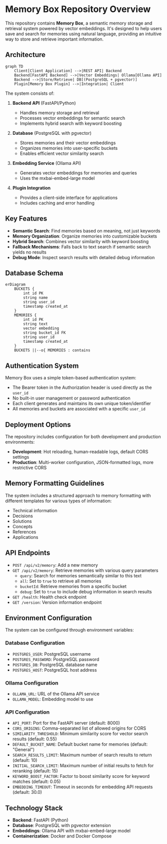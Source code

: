 # Memory Box Repository Overview

This repository contains **Memory Box**, a semantic memory storage and retrieval system powered by vector embeddings. It's designed to help users save and search for memories using natural language, providing an intuitive way to store and retrieve important information.

## Architecture

```mermaid
graph TD
    Client[Client Application] -->|REST API| Backend
    Backend[FastAPI Backend] -->|Vector Embeddings| Ollama[Ollama API]
    Backend -->|Store/Retrieve| DB[(PostgreSQL + pgvector)]
    Plugin[Memory Box Plugin] -->|Integration| Client
```

The system consists of:

1. **Backend API** (FastAPI/Python)
   - Handles memory storage and retrieval
   - Processes vector embeddings for semantic search
   - Implements hybrid search with keyword boosting

2. **Database** (PostgreSQL with pgvector)
   - Stores memories and their vector embeddings
   - Organizes memories into user-specific buckets
   - Enables efficient vector similarity search

3. **Embedding Service** (Ollama API)
   - Generates vector embeddings for memories and queries
   - Uses the mxbai-embed-large model

4. **Plugin Integration**
   - Provides a client-side interface for applications
   - Includes caching and error handling

## Key Features

- **Semantic Search**: Find memories based on meaning, not just keywords
- **Memory Organization**: Organize memories into customizable buckets
- **Hybrid Search**: Combines vector similarity with keyword boosting
- **Fallback Mechanisms**: Falls back to text search if semantic search yields no results
- **Debug Mode**: Inspect search results with detailed debug information

## Database Schema

```mermaid
erDiagram
    BUCKETS {
        int id PK
        string name
        string user_id
        timestamp created_at
    }
    MEMORIES {
        int id PK
        string text
        vector embedding
        string bucket_id FK
        string user_id
        timestamp created_at
    }
    BUCKETS ||--o{ MEMORIES : contains
```

## Authentication System

Memory Box uses a simple token-based authentication system:
- The Bearer token in the Authorization header is used directly as the `user_id`
- No built-in user management or password authentication
- Each client generates and maintains its own unique token/identifier
- All memories and buckets are associated with a specific `user_id`

## Deployment Options

The repository includes configuration for both development and production environments:
- **Development**: Hot reloading, human-readable logs, default CORS settings
- **Production**: Multi-worker configuration, JSON-formatted logs, more restrictive CORS

## Memory Formatting Guidelines

The system includes a structured approach to memory formatting with different templates for various types of information:
- Technical information
- Decisions
- Solutions
- Concepts
- References
- Applications

## API Endpoints

- `POST /api/v2/memory`: Add a new memory
- `GET /api/v2/memory`: Retrieve memories with various query parameters
  - `query`: Search for memories semantically similar to this text
  - `all`: Set to `true` to retrieve all memories
  - `bucketId`: Retrieve memories from a specific bucket
  - `debug`: Set to `true` to include debug information in search results
- `GET /health`: Health check endpoint
- `GET /version`: Version information endpoint

## Environment Configuration

The system can be configured through environment variables:

### Database Configuration
- `POSTGRES_USER`: PostgreSQL username
- `POSTGRES_PASSWORD`: PostgreSQL password
- `POSTGRES_DB`: PostgreSQL database name
- `POSTGRES_HOST`: PostgreSQL host address

### Ollama Configuration
- `OLLAMA_URL`: URL of the Ollama API service
- `OLLAMA_MODEL`: Embedding model to use

### API Configuration
- `API_PORT`: Port for the FastAPI server (default: 8000)
- `CORS_ORIGINS`: Comma-separated list of allowed origins for CORS
- `SIMILARITY_THRESHOLD`: Minimum similarity score for vector search results (default: 0.55)
- `DEFAULT_BUCKET_NAME`: Default bucket name for memories (default: "General")
- `SEARCH_RESULTS_LIMIT`: Maximum number of search results to return (default: 10)
- `INITIAL_SEARCH_LIMIT`: Maximum number of initial results to fetch for reranking (default: 15)
- `KEYWORD_BOOST_FACTOR`: Factor to boost similarity score for keyword matches (default: 0.05)
- `EMBEDDING_TIMEOUT`: Timeout in seconds for embedding API requests (default: 30.0)

## Technology Stack

- **Backend**: FastAPI (Python)
- **Database**: PostgreSQL with pgvector extension
- **Embeddings**: Ollama API with mxbai-embed-large model
- **Containerization**: Docker and Docker Compose
